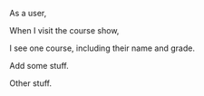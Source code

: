 As a user,

When I visit the course show,

I see one course, including their name and grade.

Add some stuff.

Other stuff.
